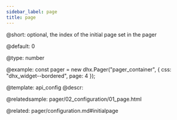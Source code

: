 ```yaml
---
sidebar_label: page
title: page
---          
```


@short: 
optional, the index of the initial page set in the pager


@default:
0


@type: number

@example: 
const pager = new dhx.Pager("pager_container", {
    css: "dhx_widget--bordered",
    page: 4 
});


@template:	api_config
@descr: 


@relatedsample:
pager/02_configuration/01_page.html

@related: pager/configuration.md#initialpage